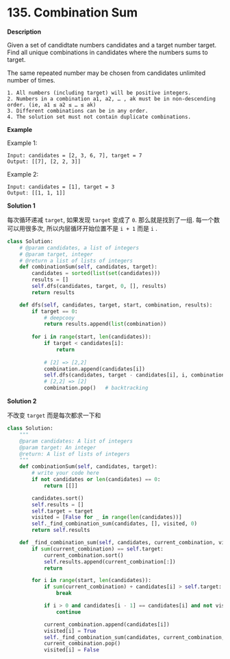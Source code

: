 # 135. Combination Sum

**Description**

Given a set of candidtate numbers candidates and a target number target. Find all unique combinations in candidates where the numbers sums to target.

The same repeated number may be chosen from candidates unlimited number of times.

```
1. All numbers (including target) will be positive integers.
2. Numbers in a combination a1, a2, … , ak must be in non-descending order. (ie, a1 ≤ a2 ≤ … ≤ ak)
3. Different combinations can be in any order.
4. The solution set must not contain duplicate combinations.
```

**Example**

Example 1:

```
Input: candidates = [2, 3, 6, 7], target = 7
Output: [[7], [2, 2, 3]]
```

Example 2:

```
Input: candidates = [1], target = 3
Output: [[1, 1, 1]]
```




**Solution 1**

每次循环递减 `target`, 如果发现 `target` 变成了 `0`. 那么就是找到了一组. 每一个数可以用很多次, 所以内层循环开始位置不是 `i + 1` 而是 `i` .

```python
class Solution:
    # @param candidates, a list of integers
    # @param target, integer
    # @return a list of lists of integers
    def combinationSum(self, candidates, target):
        candidates = sorted(list(set(candidates)))
        results = []
        self.dfs(candidates, target, 0, [], results)
        return results

    def dfs(self, candidates, target, start, combination, results):
        if target == 0:
            # deepcooy
            return results.append(list(combination))
            
        for i in range(start, len(candidates)):
            if target < candidates[i]:
                return
            
            # [2] => [2,2]
            combination.append(candidates[i])
            self.dfs(candidates, target - candidates[i], i, combination, results)
            # [2,2] => [2]
            combination.pop()   # backtracking
```



**Solution 2**

不改变 `target` 而是每次都求一下和

```python
class Solution:
    """
    @param candidates: A list of integers
    @param target: An integer
    @return: A list of lists of integers
    """
    def combinationSum(self, candidates, target):
        # write your code here
        if not candidates or len(candidates) == 0:
            return [[]]

        candidates.sort()
        self.results = []
        self.target = target
        visited = [False for _ in range(len(candidates))]
        self._find_combination_sum(candidates, [], visited, 0)
        return self.results

    def _find_combination_sum(self, candidates, current_combination, visited, start):
        if sum(current_combination) == self.target:
            current_combination.sort()
            self.results.append(current_combination[:])
            return

        for i in range(start, len(candidates)):
            if sum(current_combination) + candidates[i] > self.target:
                break

            if i > 0 and candidates[i - 1] == candidates[i] and not visited[i - 1]:
                continue

            current_combination.append(candidates[i])
            visited[i] = True
            self._find_combination_sum(candidates, current_combination, visited, i)
            current_combination.pop()
            visited[i] = False
```